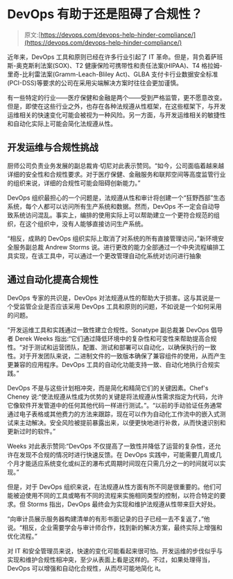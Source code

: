 # DevOps 有助于还是阻碍了合规性？

> 原文:[https://devops.com/devops-help-hinder-compliance/](https://devops.com/devops-help-hinder-compliance/)

近年来，DevOps 工具和原则已经在许多行业引起了 IT 革命。但是，背负着萨班斯-奥克斯利法案(SOX)、T2 健康保险可携带性和责任法案(HIPAA)、T4 格拉姆-里奇-比利雷法案(Gramm-Leach-Bliley Act)、GLBA 支付卡行业数据安全标准(PCI-DSS)等要求的公司在采用尖端解决方案时往往会更加谨慎。

有一些特定的行业——医疗保健和金融是两个——受到严格监管，更不愿意改变。但是，即使在这些行业之外，也存在各种法规遵从性框架，在这些框架下，与开发运维相关的快速变化可能会被视为一种风险。另一方面，与开发运维相关的敏捷性和自动化实际上可能会简化法规遵从性。

## 开发运维与合规性挑战

厨师公司负责业务发展的副总裁肯·切尼对此表示赞同。“如今，公司面临着越来越详细的安全性和合规性要求。对于医疗保健、金融服务和联邦空间等高度监管行业的组织来说，详细的合规性可能会阻碍创新能力。”

DevOps 组织最担心的一个问题是，法规遵从性和审计将创建一个“狂野西部”生态系统，每个人都可以访问所有生产系统和数据。然而，DevOps 不一定会自动导致系统访问混乱。事实上，编排的使用实际上可以帮助建立一个更符合规范的组织，在这个组织中，没有人能够直接访问生产系统。

“相反，成熟的 DevOps 组织实际上取消了对系统的所有直接管理访问，”新环境安全服务副总裁 Andrew Storms 说。进行更改的能力全部通过一个中央流程编排工具实现，在该工具中，可以通过一个更改管理自动化系统对访问进行抽象

## 通过自动化提高合规性

DevOps 专家的共识是，DevOps 对法规遵从性的帮助大于损害。这与其说是一个受监管企业是否应该采用 DevOps 工具和原则的问题，不如说是一个如何采用的问题。

“开发运维工具和实践通过一致性建立合规性。Sonatype 副总裁兼 DevOps 倡导者 Derek Weeks 指出:“它们通过降低环境中的复杂性和可变性来帮助提高合规性。“对于测试和运营团队，配置、测试和部署可以自动化，以确保执行的一致性。对于开发团队来说，二进制文件的一致版本确保了兼容组件的使用，从而产生更兼容的应用程序。DevOps 工具的自动化功能支持一致、自动化地执行合规实践。”

DevOps 不是与这些计划相冲突，而是简化和精简它们的关键因素。Chef's Cheney 说:“使法规遵从性成为优势的关键是将法规遵从性需求指定为代码，允许它像软件开发管道中的任何其他代码一样进行测试。”。“以前的手动验证任务通常通过电子表格或其他费力的方法来跟踪，现在可以作为自动化工作流中的嵌入式测试来主动解决。安全风险被提前暴露出来，以便更快地进行补救，从而快速识别和更新过时的软件。”

Weeks 对此表示赞同:“DevOps 不仅提高了一致性并降低了运营的复杂性，还允许在发现不合规的情况时进行快速反馈。在 DevOps 实践中，可能需要几周或几个月才能适应系统变化或纠正的瀑布式周期时间现在只需几分之一的时间就可以实现。”

但是，对于 DevOps 组织来说，在法规遵从性方面有所不同是很重要的。他们可能被迫使用不同的工具或略有不同的流程来实施相同类型的控制，以符合特定的要求。但 Storms 指出，DevOps 最终会为实现和维护法规遵从性带来巨大好处。

“向审计员展示服务器构建清单的有形书面记录的日子已经一去不复返了，”他说。“相反，企业需要学会与审计师合作，找到新的解决方案，最终实际上增强和优化流程。”

对 IT 和安全管理员来说，快速的变化可能看起来很可怕。开发运维的步伐似乎与实现和维护合规性相冲突，至少从表面上看是这样的。不过，如果处理得当，DevOps 可以增强和自动化合规性，从而尽可能地简化 it。